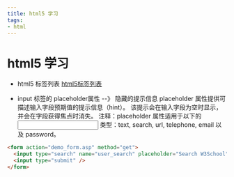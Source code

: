 ```yaml
---
title: html5 学习
tags: 
- html
---
```

# html5 学习
<!-- more -->
+ html5 标签列表
[html5标签列表](https://developer.mozilla.org/zh-CN/docs/Web/Guide/HTML/HTML5/HTML5_element_list)

+ input 标签的 placeholder属性 --》 隐藏的提示信息
    placeholder 属性提供可描述输入字段预期值的提示信息（hint）。
    该提示会在输入字段为空时显示，并会在字段获得焦点时消失。
    注释：placeholder 属性适用于以下的 <input> 类型：text, search, url, telephone, email 以及 password。
    
``` html
<form action="demo_form.asp" method="get">
  <input type="search" name="user_search" placeholder="Search W3School" />
  <input type="submit" />
</form>
```